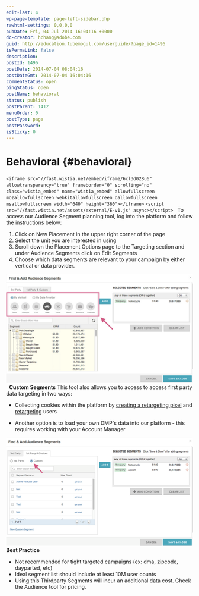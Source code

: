 ```yaml
---
edit-last: 4
wp-page-template: page-left-sidebar.php
rawhtml-settings: 0,0,0,0
pubDate: Fri, 04 Jul 2014 16:04:16 +0000
dc-creator: hchang@adobe.com
guid: http://education.tubemogul.com/userguide/?page_id=1496
isPermaLink: false
description: 
postId: 1496
postDate: 2014-07-04 08:04:16
postDateGmt: 2014-07-04 16:04:16
commentStatus: open
pingStatus: open
postName: behavioral
status: publish
postParent: 1412
menuOrder: 0
postType: page
postPassword: 
isSticky: 0
---
```


# Behavioral {#behavioral}

`<iframe src="//fast.wistia.net/embed/iframe/6cl3d028u6" allowtransparency="true" frameborder="0" scrolling="no" class="wistia_embed" name="wistia_embed" allowfullscreen mozallowfullscreen webkitallowfullscreen oallowfullscreen msallowfullscreen width="640" height="360"></iframe>` `<script src="//fast.wistia.net/assets/external/E-v1.js" async></script>` &nbsp; To access our Audience Segment planning tool, log into the platform and follow the instructions below:

1. Click on New Placement in the upper right corner of the page
1. Select the unit you are interested in using
1. Scroll down the Placement Options page to the Targeting section and under Audience Segments click on Edit Segments
1. Choose&nbsp;which data segments are relevant to your campaign by either vertical or data provider.

[ ![vertical](assets/vertical.png)](assets/vertical.png) &nbsp; **Custom Segments** This tool also allows you to access&nbsp;to access first party data targeting in two ways:

* Collecting cookies within the platform by [creating a retargeting pixel](../user-guide/planning/targeting/retargeting/retargeting-pixel-setup/user-guideplanningtargetingretargetingretargeting-pixel-setup.md) and [retargeting](../user-guide/planning/targeting/retargeting/user-guideplanningtargetingretargeting.md) users

* Another option is to load your own DMP's data into our platform - this requires working with your Account Manager

[ ![vertical2](assets/vertical2.png)](assets/vertical2.png) **Best Practice**

* Not recommended for tight targeted campaigns (ex: dma, zipcode, dayparted, etc)
* Ideal segment list should include at least 10M user counts
* Using this Thirdparty Segments will incur an additional data cost. Check the Audience tool for pricing.

